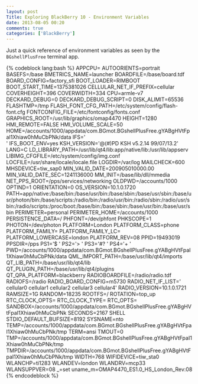 ```yaml
---
layout: post
Title: Exploring BlackBerry 10 - Environment Variables
date: 2013-08-05 00:20
comments: true
categories: ['BlackBerry']
---
```


Just a quick reference of environment variables as seen by the 
`BGshellPlusFree` terminal app.

{% codeblock lang:bash %}
APPCPU=
AUTOORIENTS=portrait
BASEFS=/base
BMETRICS_NAME=launcher
BOARDFILE=/base/board.tdf
BOARD_CONFIG=factory_sfi
BOOT_LOADER=RIMBOOT
BOOT_START_TIME=1375381026
CELLULAR_NET_IF_PREFIX=cellular
COVERHEIGHT=396
COVERWIDTH=334
CPU=armle-v7
DECKARD_DEBUG=0
DECKARD_DEBUG_SCRIPT=0
DISK_ALIMIT=65536
FLASHTMP=/tmp
FLASH_FONT_CFG_PATH=/etc/system/config/flash-font.cfg
FONTCONFIG_FILE=/etc/fontconfig/fonts.conf
GRAPHICS_ROOT=/usr/lib/graphics/omap4470
HEIGHT=1280
HMI_REMOTE=FALSE
HMI_VOLUME_SCALE=50
HOME=/accounts/1000/appdata/com.BGmot.BGshellPlusFree.gYABgHVtFpaI1Xhiaw0hMuCbPNk/data
IFS='   
'
IFS_BOOT_ENV=yes
KSH_VERSION='@(#)PD KSH v5.2.14 99/07/13.2'
LANG=C
LD_LIBRARY_PATH=/usr/lib/qt4/lib:app/native/lib:/usr/lib/appserv
LIBIMG_CFGFILE=/etc/system/config/img.conf
LOCFILE=/usr/share/locale/locale.file
LOGDIR=/var/log
MAILCHECK=600
MHSDEVICE=tiw_sap0
MIN_VALID_DATE=200905010000.00
MIN_VALID_DATE_SEC=1241136000
MM_INIT=/base/lib/dll/mmedia
NET_PPS_ROOT=/pps/services/networking
OLDPWD=/accounts/1000
OPTIND=1
ORIENTATION=0
OS_VERSION=10.1.0.1720
PATH=app/native:/base/bin:/base/usr/bin:/base/sbin:/base/usr/sbin:/base/usr/photon/bin:/base/scripts:/radio/bin:/radio/usr/bin:/radio/sbin:/radio/usr/sbin:/radio/scripts:/proc/boot:/base/bin:/base/sbin:/base/usr/bin:/base/usr/sbin
PERIMETER=personal
PERIMETER_HOME=/accounts/1000
PERSISTENCE_DATA=/
PHFONT=/dev/phfont
PHKSCOPE=1
PHOTON=/dev/photon
PLATFORM=London
PLATFORM_CLASS=phone
PLATFORM_FAMILY=
PLATFORM_FAMILY_LC=
PLATFORM_LOWERCASE=london
PLATFORM_REV=08
PPID=19493019
PPSDIR=/pps
PS1='$ '
PS2='> '
PS3='#? '
PS4='+ '
PWD=/accounts/1000/appdata/com.BGmot.BGshellPlusFree.gYABgHVtFpaI1Xhiaw0hMuCbPNk/data
QML_IMPORT_PATH=/base/usr/lib/qt4/imports
QT_LIB_PATH=/base/usr/lib/qt4/lib
QT_PLUGIN_PATH=/base/usr/lib/qt4/plugins
QT_QPA_PLATFORM=blackberry
RADIOBOARDFILE=/radio/radio.tdf
RADIOFS=/radio
RADIO_BOARD_CONFIG=m5730
RADIO_NET_IF_LIST=' cellular0 cellular1 cellular2 cellular3 cellular4'
RADIO_VERSION=10.1.0.1721
RAMSIZE=1G
RANDOM=18235
ROOTFS=/
ROTATION=top_up
RTC_CLOCK_OPTS=
RTC_CLOCK_TYPE=
RTC_OPTS=
SANDBOX=/accounts/1000/appdata/com.BGmot.BGshellPlusFree.gYABgHVtFpaI1Xhiaw0hMuCbPNk
SECONDS=2167
SHELL
STDIO_DEFAULT_BUFSIZE=8192
SYSNAME=nto
TEMP=/accounts/1000/appdata/com.BGmot.BGshellPlusFree.gYABgHVtFpaI1Xhiaw0hMuCbPNk/tmp
TERM=ansi
TMOUT=0
TMP=/accounts/1000/appdata/com.BGmot.BGshellPlusFree.gYABgHVtFpaI1Xhiaw0hMuCbPNk/tmp
TMPDIR=/accounts/1000/appdata/com.BGmot.BGshellPlusFree.gYABgHVtFpaI1Xhiaw0hMuCbPNk/tmp
WIDTH=768
WIFIDEVICE=tiw_sta0
WLANCHP=ti1283
WLANDEV=london
WLANDRV=mcp33
WLANSUPPVER=08
_=set
uname_m=OMAP4470_ES1.0_HS_London_Rev:08
{% endcodeblock %}
